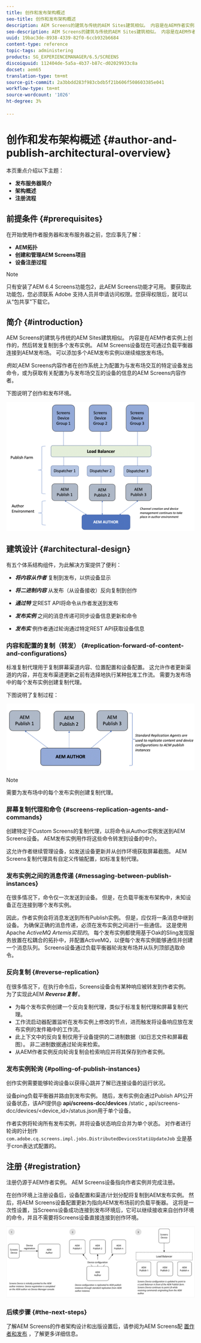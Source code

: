 ```yaml
---
title: 创作和发布架构概述
seo-title: 创作和发布架构概述
description: AEM Screens的建筑与传统的AEM Sites建筑相似。 内容是在AEM作者实例上创作的，然后转发复制到多个发布实例。 可查看本页以了解有关作者和发布架构概述的更多信息。
seo-description: AEM Screens的建筑与传统的AEM Sites建筑相似。 内容是在AEM作者实例上创作的，然后转发复制到多个发布实例。 可查看本页以了解有关作者和发布架构概述的更多信息。
uuid: 19bac3de-8938-4339-82f0-6ccb932b6684
content-type: reference
topic-tags: administering
products: SG_EXPERIENCEMANAGER/6.5/SCREENS
discoiquuid: 112404de-5a5a-4b37-b87c-d02029933c8a
docset: aem65
translation-type: tm+mt
source-git-commit: 2a3bbdd283f983cbdb5f21b606f508603385e041
workflow-type: tm+mt
source-wordcount: '1026'
ht-degree: 3%

---
```



# 创作和发布架构概述 {#author-and-publish-architectural-overview}

本页重点介绍以下主题：

* **发布服务器简介**
* **架构概述**
* **注册流程**

## 前提条件 {#prerequisites}

在开始使用作者服务器和发布服务器之前，您应事先了解：

* **AEM拓扑**
* **创建和管理AEM Screens项目**
* **设备注册过程**

>[!NOTE]
>
>只有安装了AEM 6.4 Screens功能包2，此AEM Screens功能才可用。 要获取此功能包，您必须联系 Adobe 支持人员并申请访问权限。您获得权限后，就可以从“包共享”下载它。

## 简介 {#introduction}

AEM Screens的建筑与传统的AEM Sites建筑相似。 内容是在AEM作者实例上创作的，然后转发复制到多个发布实例。 AEM Screens设备现在可通过负载平衡器连接到AEM发布场。 可以添加多个AEM发布实例以继续缩放发布场。

*例如*,AEM Screens内容作者在创作系统上为配置为与发布场交互的特定设备发出命令，或为获取有关配置为与发布场交互的设备的信息的AEM Screens内容作者。

下图说明了创作和发布环境。

![screen_shot_2019-03-04at30236pm](assets/screen_shot_2019-03-04at30236pm.png)

## 建筑设计 {#architectural-design}

有五个体系结构组件，为此解决方案提供了便利：

* ***将内容从作者*** 复制到发布，以供设备显示

* ***将二进制内容*** 从发布（从设备接收）反向复制到创作
* ***通过特*** 定REST API将命令从作者发送到发布
* ***发布实例*** 之间的消息传递可同步设备信息更新和命令
* ***发布实*** 例作者通过轮询通过特定REST API获取设备信息

### 内容和配置的复制（转发）  {#replication-forward-of-content-and-configurations}

标准复制代理用于复制屏幕渠道内容、位置配置和设备配置。 这允许作者更新渠道的内容，并在发布渠道更新之前有选择地执行某种批准工作流。 需要为发布场中的每个发布实例创建复制代理。

下图说明了复制过程：

![screen_shot_2019-03-04at33935pm](assets/screen_shot_2019-03-04at33935pm.png)

>[!NOTE]
>
>需要为发布场中的每个发布实例创建复制代理。

### 屏幕复制代理和命令  {#screens-replication-agents-and-commands}

创建特定于Custom Screens的复制代理，以将命令从Author实例发送到AEM Screens设备。 AEM发布实例用作将这些命令转发到设备的中介。

这允许作者继续管理设备，如发送设备更新并从创作环境获取屏幕截图。 AEM Screens复制代理具有自定义传输配置，如标准复制代理。

### 发布实例之间的消息传递  {#messaging-between-publish-instances}

在很多情况下，命令仅一次发送到设备。 但是，在负载平衡发布架构中，未知设备正在连接到哪个发布实例。

因此，作者实例会将消息发送到所有Publish实例。 但是，应仅将一条消息中继到设备。 为确保正确的消息传递，必须在发布实例之间进行一些通信。 这是使用Apache *ActiveMQ Artemis实现的*。 每个发布实例都使用基于Oak的Sling发现服务放置在松耦合的拓扑中，并配置ActiveMQ，以便每个发布实例能够通信并创建一个消息队列。 Screens设备通过负载平衡器轮询发布场并从队列顶部选取命令。

### 反向复制 {#reverse-replication}

在很多情况下，在执行命令后，Screens设备会有某种响应被转发到作者实例。 为了实现此AEM ***Reverse复制*** 。

* 为每个发布实例创建一个反向复制代理，类似于标准复制代理和屏幕复制代理。
* 工作流启动器配置监听在发布实例上修改的节点，进而触发将设备响应放在发布实例的发件箱中的工作流。
* 此上下文中的反向复制仅用于设备提供的二进制数据（如日志文件和屏幕截图）。 非二进制数据通过轮询来检索。
* 从AEM作者实例反向轮询复制会检索响应并将其保存到作者实例。

### 发布实例轮询  {#polling-of-publish-instances}

创作实例需要能够轮询设备以获得心跳并了解已连接设备的运行状况。

设备ping负载平衡器并路由到发布实例。 随后，发布实例会通过Publish API公开设备状态，该API提供@ **api/screens-dcc/devices** /static **,** api/screens-dcc/devices/&lt;device_id>/status.json用于单个设备。

作者实例将轮询所有发布实例，并将设备状态响应合并为单个状态。 对作者进行轮询的计划作 `com.adobe.cq.screens.impl.jobs.DistributedDevicesStatiUpdateJob` 业是基于cron表达式配置的。

## 注册 {#registration}

注册仍源于AEM作者实例。 AEM Screens设备指向作者实例并完成注册。

在创作环境上注册设备后，设备配置和渠道/计划分配将复制到AEM发布实例。 然后，将AEM Screens设备配置更新为指向AEM发布场前的负载平衡器。 这将是一次性设置，当Screens设备成功连接到发布环境后，它可以继续接收来自创作环境的命令，并且不需要将Screens设备直接连接到创作环境。

![screen_shot_2019-02-25at15218pm](assets/screen_shot_2019-02-25at15218pm.png)

### 后续步骤 {#the-next-steps}

了解AEM Screens的作者架构设计和出版设置后，请参阅为AEM Screens配 [置作者和发布](author-and-publish.md) ，了解更多详细信息。
